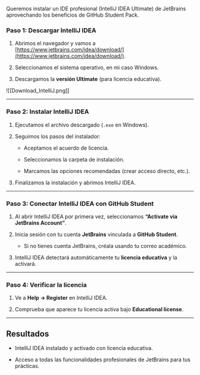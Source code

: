 Queremos instalar un IDE profesional (IntelliJ IDEA Ultimate) de JetBrains aprovechando los beneficios de GitHub Student Pack.

### Paso 1: Descargar IntelliJ IDEA

1. Abrimos el navegador y vamos a [https://www.jetbrains.com/idea/download/](https://www.jetbrains.com/idea/download/).
    
2. Seleccionamos el sistema operativo, en mi caso Windows.
    
3. Descargamos la **versión Ultimate** (para licencia educativa).

![[Download_IntelliJ.png]]
    

---

### Paso 2: Instalar IntelliJ IDEA

1. Ejecutamos el archivo descargado (`.exe` en Windows).
    
2. Seguimos los pasos del instalador:
    
    - Aceptamos el acuerdo de licencia.
        
    - Seleccionamos la carpeta de instalación.
        
    - Marcamos las opciones recomendadas (crear acceso directo, etc.).
        
3. Finalizamos la instalación y abrimos IntelliJ IDEA.



---

### Paso 3: Conectar IntelliJ IDEA con GitHub Student

1. Al abrir IntelliJ IDEA por primera vez, seleccionamos **“Activate via JetBrains Account”**.
    
2. Inicia sesión con tu cuenta **JetBrains** vinculada a **GitHub Student**.
    
    - Si no tienes cuenta JetBrains, créala usando tu correo académico.
        
3. IntelliJ IDEA detectará automáticamente tu **licencia educativa** y la activará.
    

---

### Paso 4: Verificar la licencia

1. Ve a **Help → Register** en IntelliJ IDEA.
    
2. Comprueba que aparece tu licencia activa bajo **Educational license**.
    

---

## Resultados

- IntelliJ IDEA instalado y activado con licencia educativa.
    
- Acceso a todas las funcionalidades profesionales de JetBrains para tus prácticas.